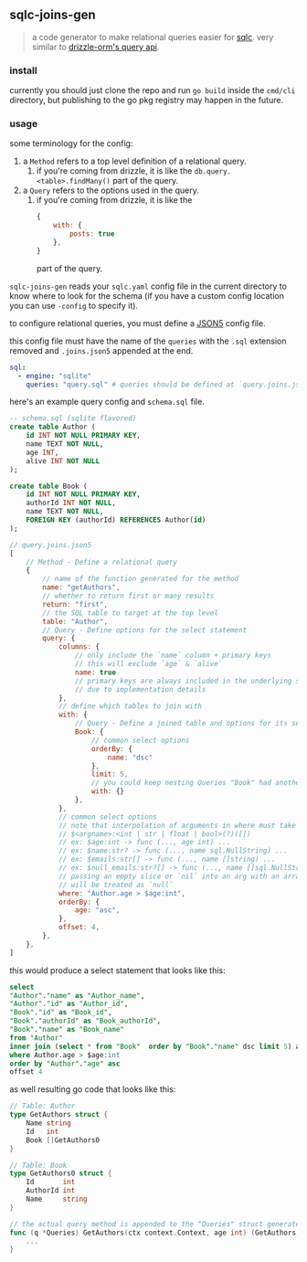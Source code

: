 ## sqlc-joins-gen

> a code generator to make relational queries easier for [sqlc](https://sqlc.dev/).
> very similar to [drizzle-orm's query api](https://orm.drizzle.team/docs/rqb).

### install

currently you should just clone the repo and run `go build` inside the `cmd/cli` directory, but publishing to the go pkg registry may happen in the future.

### usage

some terminology for the config:

1. a `Method` refers to a top level definition of a relational query.
    1. if you're coming from drizzle, it is like the `db.query.<table>.findMany()` part of the query.
1. a `Query` refers to the options used in the query.
    1. if you're coming from drizzle, it is like the
        ```js
        {
            with: {
                posts: true      
            },
        }
        ```
        part of the query.

`sqlc-joins-gen` reads your `sqlc.yaml` config file in the current directory to know where to look for the schema (if you have a custom config location you can use `-config` to specify it).

to configure relational queries, you must define a [JSON5](https://json5.org/) config file.

this config file must have the name of the `queries` with the `.sql` extension removed and `.joins.json5` appended at the end.

```yaml
sql:
  - engine: "sqlite"
    queries: "query.sql" # queries should be defined at `query.joins.json5`
```

here's an example query config and `schema.sql` file.

```sql
-- schema.sql (sqlite flavored)
create table Author (
    id INT NOT NULL PRIMARY KEY,
    name TEXT NOT NULL,
    age INT,
    alive INT NOT NULL
);

create table Book (
    id INT NOT NULL PRIMARY KEY,
    authorId INT NOT NULL,
    name TEXT NOT NULL,
    FOREIGN KEY (authorId) REFERENCES Author(id)
);
```

```js
// query.joins.json5
[
    // Method - Define a relational query
    {
        // name of the function generated for the method
        name: "getAuthors", 
        // whether to return first or many results
        return: "first",
        // the SQL table to target at the top level
        table: "Author",
        // Query - Define options for the select statement
        query: {
            columns: {
                // only include the `name` column + primary keys
                // this will exclude `age` & `alive`
                name: true 
                // primary keys are always included in the underlying select statement
                // due to implementation details
            },
            // define which tables to join with
            with: {
                // Query - Define a joined table and options for its select statement
                Book: { 
                    // common select options
                    orderBy: {
                        name: "dsc"
                    },
                    limit: 5,
                    // you could keep nesting Queries "Book" had another relation as well.
                    with: {}
                },
            },
            // common select options
            // note that interpolation of arguments in where must take the form of
            // $<argname>:<int | str | float | bool>(?)([])
            // ex: $age:int -> func (..., age int) ...
            // ex: $name:str? -> func (..., name sql.NullString) ...
            // ex: $emails:str[] -> func (..., name []string) ...
            // ex: $null_emails:str?[] -> func (..., name []sql.NullString) ...
            // passing an empty slice or `nil` into an arg with an array type
            // will be treated as `null`
            where: "Author.age > $age:int",
            orderBy: {
                age: "asc",
            },
            offset: 4,
        },
    },
]
```

this would produce a select statement that looks like this:

```sql
select
"Author"."name" as "Author_name",
"Author"."id" as "Author_id",
"Book"."id" as "Book_id",
"Book"."authorId" as "Book_authorId",
"Book"."name" as "Book_name"
from "Author"
inner join (select * from "Book"  order by "Book"."name" dsc limit 5) as "Book" on "Book"."authorId" = "Author"."id"
where Author.age > $age:int
order by "Author"."age" asc
offset 4
```

as well resulting go code that looks like this:

```go
// Table: Author
type GetAuthors struct {
	Name string
	Id   int
	Book []GetAuthors0
}

// Table: Book
type GetAuthors0 struct {
	Id       int
	AuthorId int
	Name     string
}

// the actual query method is appended to the "Queries" struct generated by sqlc
func (q *Queries) GetAuthors(ctx context.Context, age int) (GetAuthors, error) {
    ...
}
```

